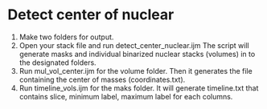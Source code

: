 # Detect center of nuclear

1. Make two folders for output.
2. Open your stack file and run detect\_center\_nuclear.ijm
   The script will generate masks and individual binarized nuclear stacks (volumes) in to the designated folders.
2. Run mul\_vol\_center.ijm for the volume folder. Then it generates the file containing the center of masses (coordinates.txt).
3. Run timeline\_vols.ijm for the maks folder. It will generate timeline.txt that contains slice, minimum label, maximum label for each columns. 